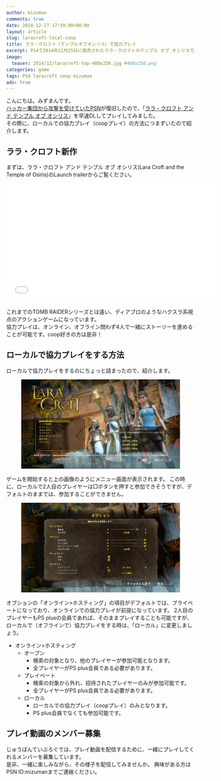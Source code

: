 ```yaml
---
author: mizuman
comments: true
date: 2014-12-27 17:59:00+00:00
layout: article
slug: laracroft-local-coop
title: ララ・クロフト（テンプルオブオシリス）で協力プレイ
excerpt: PS4で2014年12月25日に発売されたララ・クロフトのテンプル オブ オシリスで、ローカルで協力プレイをする方法を紹介します。 
image:
  teaser: 2014/12/laracroft-top-400x250.jpg #400x250.png
categories: game
tags: PS4 laracroft coop mizuman
ads: true
---
```


こんにちは。みずまんです。  
[ハッカー集団から攻撃を受けていたPSN](http://www.itmedia.co.jp/news/articles/1412/26/news055.html)が復旧したので、「[ララ・クロフト アンド テンプル オブ オシリス](http://www.jp.square-enix.com/lctoo/)」を早速DLしてプレイしてみました。  
その際に、ローカルでの協力プレイ（coopプレイ）の方法につまずいたので紹介します。

<!--more-->

## ララ・クロフト新作

まずは、ララ・クロフト アンド テンプル オブ オシリス(Lara Croft and the Temple of Osiris)のLaunch trailerからご覧ください。

<iframe width="560" height="315" src="//www.youtube.com/embed/a4iiWCaI32g" frameborder="0" allowfullscreen></iframe>

これまでのTOMB RAIDERシリーズとは違い、ディアブロのようなハクスラ系視点のアクションゲームになっています。  
協力プレイは、オンライン、オフライン問わず4人で一緒にストーリーを進めることが可能です。coop好きの方は是非！

## ローカルで協力プレイをする方法

ローカルで協力プレイをするのにちょっと詰まったので、紹介します。

<figure>
	<img src="/images/2014/12/laracroft-menu.jpg">
</figure>
ゲームを開始すると上の画像のようにメニュー画面が表示されます。
この時に、ローカルで2人目のプレイヤーは□ボタンを押すと参加できそうですが、デフォルトのままでは、参加することができません。  

<figure>
	<img src="/images/2014/12/laracroft-config.jpg">
</figure>
オプションの「オンライン>ホスティング」の項目がデフォルトでは、プライベートになっており、オンラインでの協力プレイが前提になっています。  
2人目のプレイヤーもPS plusの会員であれば、そのままプレイすることも可能ですが、ローカルで（オフラインで）協力プレイをする時は、「ローカル」に変更しましょう。  

* オンライン>ホスティング
  * オープン
    * 検索の対象となり、他のプレイヤーが参加可能となります。  
    * 全プレイヤーがPS plus会員である必要があります。
  * プレイベート
    * 検索の対象から外れ、招待されたプレイヤーのみが参加可能です。  
    * 全プレイヤーがPS plus会員である必要があります。
  * ローカル
    * ローカルでの協力プレイ（coopプレイ）のみとなります。
    * PS plus会員でなくても参加可能です。

## プレイ動画のメンバー募集

じゅうばんていぶろぐでは、プレイ動画を配信するために、一緒にプレイしてくれるメンバーを募集しています。  
是非、一緒に楽しみながら、その様子を配信してみませんか。
興味がある方はPSN ID:mizumanまでご連絡ください。
